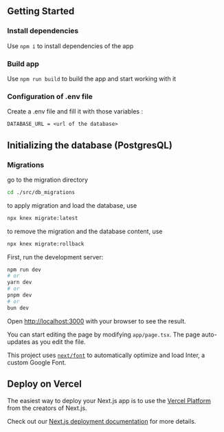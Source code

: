 ## Getting Started

### Install dependencies

Use `npm i` to install dependencies of the app

### Build app

Use `npm run build` to build the app and start working with it

### Configuration of .env file

Create a .env file and fill it with those variables :

```
DATABASE_URL = <url of the database>
```

## Initializing the database (PostgresQL)

### Migrations
go to the migration directory

```bash
cd ./src/db_migrations
```

to apply migration and load the database, use

```bash
npx knex migrate:latest
```

to remove the migration and the database content, use

```bash
npx knex migrate:rollback
```

First, run the development server:

```bash
npm run dev
# or
yarn dev
# or
pnpm dev
# or
bun dev
```

Open [http://localhost:3000](http://localhost:3000) with your browser to see the result.

You can start editing the page by modifying `app/page.tsx`. The page auto-updates as you edit the file.

This project uses [`next/font`](https://nextjs.org/docs/basic-features/font-optimization) to automatically optimize and load Inter, a custom Google Font.

## Deploy on Vercel

The easiest way to deploy your Next.js app is to use the [Vercel Platform](https://vercel.com/new?utm_medium=default-template&filter=next.js&utm_source=create-next-app&utm_campaign=create-next-app-readme) from the creators of Next.js.

Check out our [Next.js deployment documentation](https://nextjs.org/docs/deployment) for more details.
